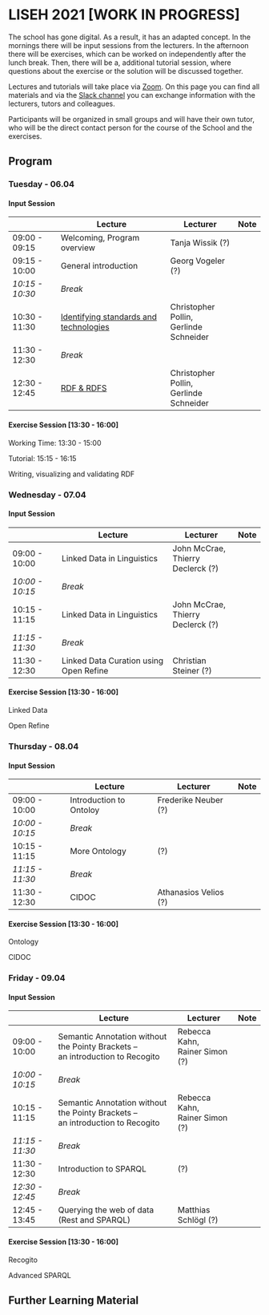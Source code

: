 # LISEH 2021 [WORK IN PROGRESS]

The school has gone digital. As a result, it has an adapted concept. In the mornings there will be input sessions from the lecturers. In the afternoon there will be exercises, which can be worked on independently after the lunch break. Then, there will be a, additional tutorial session, where questions about the exercise or the solution will be discussed together.

Lectures and tutorials will take place via [Zoom](). On this page you can find all materials and via the [Slack channel]() you can exchange information with the lecturers, tutors and colleagues.

Participants will be organized in small groups and will have their own tutor, who will be the direct contact person for the course of the School and the exercises.

## Program

### Tuesday - 06.04

#### Input Session

|                 | Lecture                                                      | Lecturer                                     | Note |
| --------------- | ------------------------------------------------------------ | -------------------------------------------- | ---- |
| 09:00 - 09:15   | Welcoming, Program overview                                  | Tanja Wissik (?)                             |      |
| 09:15 - 10:00   | General introduction                                         | Georg Vogeler (?)                            |      |
| *10:15 - 10:30* | *Break*                                                      |                                              |      |
| 10:30 - 11:30   | [Identifying standards and technologies](https://docs.google.com/presentation/d/1T7SW8qbnpFYdLQEOIN8StRZJ4cMedFHYWL08Ve35WXI/edit?usp=sharing) | Christopher Pollin, <br />Gerlinde Schneider |      |
| 11:30 - 12:30   | *Break*                                                      |                                              |      |
| 12:30 - 12:45   | [RDF & RDFS](https://docs.google.com/presentation/d/1uv8o7v4b0DWM75JQBEG9GNrMiq2wYY45Drq7oIvE0n8/edit?usp=sharing) | Christopher Pollin, <br />Gerlinde Schneider |      |

#### Exercise Session [13:30 - 16:00]

Working Time: 13:30 - 15:00

Tutorial: 15:15 - 16:15

Writing, visualizing and validating RDF

### Wednesday - 07.04

#### Input Session

|                 | Lecture                                | Lecturer                                | Note |
| --------------- | -------------------------------------- | --------------------------------------- | ---- |
| 09:00 - 10:00   | Linked Data in Linguistics             | John McCrae, <br />Thierry Declerck (?) |      |
| *10:00 - 10:15* | *Break*                                |                                         |      |
| 10:15 - 11:15   | Linked Data in Linguistics             | John McCrae, <br />Thierry Declerck (?) |      |
| *11:15 - 11:30* | *Break*                                |                                         |      |
| 11:30 - 12:30   | Linked Data Curation using Open Refine | Christian Steiner (?)                   |      |

#### Exercise Session  [13:30 - 16:00]

Linked Data

Open Refine

### Thursday - 08.04

#### Input Session

|                 | Lecture                 | Lecturer              | Note |
| --------------- | ----------------------- | --------------------- | ---- |
| 09:00 - 10:00   | Introduction to Ontoloy | Frederike Neuber (?)  |      |
| *10:00 - 10:15* | *Break*                 |                       |      |
| 10:15 - 11:15   | More Ontology           | (?)                   |      |
| *11:15 - 11:30* | *Break*                 |                       |      |
| 11:30 - 12:30   | CIDOC                   | Athanasios Velios (?) |      |

#### Exercise Session  [13:30 - 16:00]

Ontology

CIDOC 

### Friday  - 09.04

#### Input Session

|                 | Lecture                                                      | Lecturer                            | Note |
| --------------- | ------------------------------------------------------------ | ----------------------------------- | ---- |
| 09:00 - 10:00   | Semantic Annotation without the Pointy Brackets – <br />an introduction to Recogito | Rebecca Kahn,<br />Rainer Simon (?) |      |
| *10:00 - 10:15* | *Break*                                                      |                                     |      |
| 10:15 - 11:15   | Semantic Annotation without the Pointy Brackets – <br />an introduction to Recogito | Rebecca Kahn,<br />Rainer Simon (?) |      |
| *11:15 - 11:30* | *Break*                                                      |                                     |      |
| 11:30 - 12:30   | Introduction to SPARQL                                       | (?)                                 |      |
| *12:30 - 12:45* | *Break*                                                      |                                     |      |
| 12:45 - 13:45   | Querying the web of data (Rest and SPARQL)                   | Matthias Schlögl (?)                |      |

#### Exercise Session  [13:30 - 16:00]

Recogito

Advanced SPARQL

## Further Learning Material